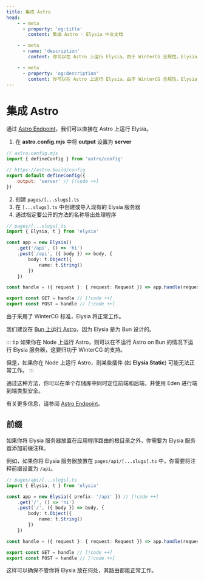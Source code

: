 ```yaml
---
title: 集成 Astro
head:
    - - meta
      - property: 'og:title'
        content: 集成 Astro - Elysia 中文文档

    - - meta
      - name: 'description'
        content: 你可以在 Astro 上运行 Elysia。由于 WinterCG 合规性，Elysia 将按预期正常工作。

    - - meta
      - property: 'og:description'
        content: 你可以在 Astro 上运行 Elysia。由于 WinterCG 合规性，Elysia 将按预期正常工作。
---
```


# 集成 Astro

通过 [Astro Endpoint](https://docs.astro.build/en/core-concepts/endpoints/)，我们可以直接在 Astro 上运行 Elysia。

1. 在 **astro.config.mjs** 中将 **output** 设置为 **server**

```javascript
// astro.config.mjs
import { defineConfig } from 'astro/config'

// https://astro.build/config
export default defineConfig({
    output: 'server' // [!code ++]
})
```

2. 创建 `pages/[...slugs].ts`
3. 在 `[...slugs].ts` 中创建或导入现有的 Elysia 服务器
4. 通过指定要公开的方法的名称导出处理程序

```typescript twoslash
// pages/[...slugs].ts
import { Elysia, t } from 'elysia'

const app = new Elysia()
    .get('/api', () => 'hi')
    .post('/api', ({ body }) => body, {
        body: t.Object({
            name: t.String()
        })
    })

const handle = ({ request }: { request: Request }) => app.handle(request) // [!code ++]

export const GET = handle // [!code ++]
export const POST = handle // [!code ++]
```

由于采用了 WinterCG 标准，Elysia 将正常工作。

我们建议在 [Bun 上运行 Astro](https://docs.astro.build/en/recipes/bun)，因为 Elysia 是为 Bun 设计的。

::: tip
如果你在 Node 上运行 Astro，则可以在不运行 Astro on Bun 的情况下运行 Elysia 服务器，这要归功于 WinterCG 的支持。

但是，如果你在 Node 上运行 Astro，则某些插件 (如 **Elysia Static**) 可能无法正常工作。
:::

通过这种方法，你可以在单个存储库中同时定位前端和后端，并使用 Eden 进行端到端类型安全。

有关更多信息，请参阅 [Astro Endpoint](https://docs.astro.build/en/core-concepts/endpoints/)。

## 前缀

如果你将 Elysia 服务器放置在应用程序路由的根目录之外，你需要为 Elysia 服务器添加前缀注释。

例如，如果你将 Elysia 服务器放置在 `pages/api/[...slugs].ts` 中，你需要将注释前缀设置为 `/api`。

```typescript twoslash
// pages/api/[...slugs].ts
import { Elysia, t } from 'elysia'

const app = new Elysia({ prefix: '/api' }) // [!code ++]
    .get('/', () => 'hi')
    .post('/', ({ body }) => body, {
        body: t.Object({
            name: t.String()
        })
    })

const handle = ({ request }: { request: Request }) => app.handle(request) // [!code ++]

export const GET = handle // [!code ++]
export const POST = handle // [!code ++]
```

这样可以确保不管你将 Elysia 放在何处，其路由都能正常工作。
